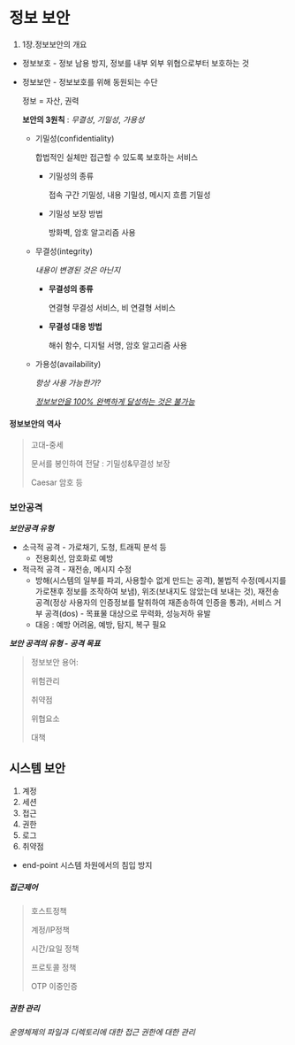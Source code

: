 

# 정보 보안



1. 1장.정보보안의 개요

- 정보보호 - 정보 남용 방지, 정보를 내부 외부 위협으로부터 보호하는 것

- 정보보안 - 정보보호를 위해 동원되는 수단

  정보 = 자산, 권력

   **보안의 3원칙** : *무결성*, *기밀성*, *가용성* 

  - 기밀성(confidentiality)

    합법적인 실체만 접근할 수 있도록 보호하는 서비스

    - 기밀성의 종류

      접속 구간 기밀성, 내용 기밀성, 메시지 흐름 기밀성

    - 기밀성 보장 방법

      방화벽, 암호 알고리즘 사용

  - 무결성(integrity)

    *내용이 변경된 것은 아닌지*

    - **무결성의 종류**

      연결형 무결성 서비스, 비 연결형 서비스

    - **무결성 대응 방법**

      해쉬 함수, 디지털 서명, 암호 알고리즘 사용

  - 가용성(availability)

    *항상 사용 가능한가?*

    <u>*정보보안을 100% 완벽하게 달성하는 것은 불가능*</u>

#### 정보보안의 역사

> 고대-중세
>
> 문서를 봉인하여 전달 : 기밀성&무결성 보장
>
> Caesar 암호 등

### 보안공격

***보안공격 유형***

- 소극적 공격 - 가로채기, 도청, 트래픽 분석 등
  - 전용회선, 암호화로 예방
- 적극적 공격 - 재전송, 메시지 수정 
  - 방해(시스템의 일부를 파괴, 사용할수 없게 만드는 공격), 불법적 수정(메시지를 가로챈후 정보를 조작하여 보냄), 위조(보내지도 않았는데 보내는 것), 재전송 공격(정상 사용자의 인증정보를 탈취하여 재존송하여 인증을 통과), 서비스 거부 공격(dos) - 목표물 대상으로 무력화, 성능저하 유발
  - 대응 : 예방 어려움, 예방, 탐지, 복구 필요

***보안 공격의 유형 - 공격 목표***

> 정보보안 용어:
>
> 위험관리
>
> 취약점
>
> 위협요소
>
> 대책

## 시스템 보안

1. 계정
2. 세션
3. 접근
4. 권한
5. 로그
6. 취약점

- end-point 시스템 차원에서의 침입 방지

##### 접근제어

> 호스트정책
>
> 계정/IP정책
>
> 시간/요일 정책
>
> 프로토콜 정책
>
> OTP 이중인증



##### 권한 관리

*운영체제의 파일과 디렉토리에 대한 접근 권한에 대한 관리*

